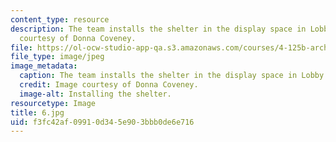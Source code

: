 ```yaml
---
content_type: resource
description: The team installs the shelter in the display space in Lobby 7. Image
  courtesy of Donna Coveney.
file: https://ol-ocw-studio-app-qa.s3.amazonaws.com/courses/4-125b-architecture-studio-building-in-landscapes-fall-2005/f3fc42af09910d345e903bbb0de6e716_6.jpg
file_type: image/jpeg
image_metadata:
  caption: The team installs the shelter in the display space in Lobby 7.
  credit: Image courtesy of Donna Coveney.
  image-alt: Installing the shelter.
resourcetype: Image
title: 6.jpg
uid: f3fc42af-0991-0d34-5e90-3bbb0de6e716
---
```


